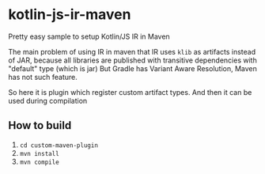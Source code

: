# kotlin-js-ir-maven
Pretty easy sample to setup Kotlin/JS IR in Maven

The main problem of using IR in maven that IR uses `klib` as artifacts instead of JAR, because all libraries are published with transitive dependencies with "default" type (which is jar)
But Gradle has Variant Aware Resolution, Maven has not such feature.

So here it is plugin which register custom artifact types. And then it can be used during compilation

## How to build
1. `cd custom-maven-plugin`
2. `mvn install`
3. `mvn compile`
